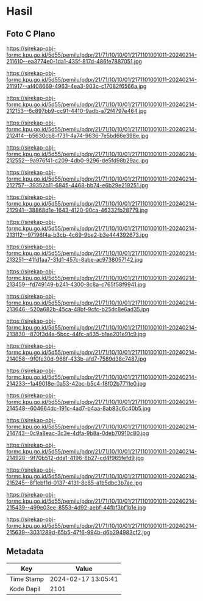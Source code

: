 # Hasil

## Foto C Plano

https://sirekap-obj-formc.kpu.go.id/5d55/pemilu/pdpr/21/71/10/10/01/2171101001011-20240214-211610--ea3774e0-1da1-435f-817d-486fe7887051.jpg

https://sirekap-obj-formc.kpu.go.id/5d55/pemilu/pdpr/21/71/10/10/01/2171101001011-20240214-211917--af408669-4963-4ea3-903c-c17082f6566a.jpg

https://sirekap-obj-formc.kpu.go.id/5d55/pemilu/pdpr/21/71/10/10/01/2171101001011-20240214-212153--6c897bb9-cc91-4410-9adb-a72f4797e464.jpg

https://sirekap-obj-formc.kpu.go.id/5d55/pemilu/pdpr/21/71/10/10/01/2171101001011-20240214-212414--b5630cb8-f731-4a74-9636-7e5bd66e398e.jpg

https://sirekap-obj-formc.kpu.go.id/5d55/pemilu/pdpr/21/71/10/10/01/2171101001011-20240214-212552--9a976f41-c209-4db0-9296-de5fd98b29ac.jpg

https://sirekap-obj-formc.kpu.go.id/5d55/pemilu/pdpr/21/71/10/10/01/2171101001011-20240214-212757--39352b11-6845-4468-bb74-e6b29e219251.jpg

https://sirekap-obj-formc.kpu.go.id/5d55/pemilu/pdpr/21/71/10/10/01/2171101001011-20240214-212941--38868d1e-1643-4120-90ca-46332fb28779.jpg

https://sirekap-obj-formc.kpu.go.id/5d55/pemilu/pdpr/21/71/10/10/01/2171101001011-20240214-213112--97196f4a-b3cb-4c69-9be2-b3e444392673.jpg

https://sirekap-obj-formc.kpu.go.id/5d55/pemilu/pdpr/21/71/10/10/01/2171101001011-20240214-213251--41fd1aa7-31d1-457c-8abe-ac9738057142.jpg

https://sirekap-obj-formc.kpu.go.id/5d55/pemilu/pdpr/21/71/10/10/01/2171101001011-20240214-213459--fd749149-b241-4300-8c8a-c765f58f9941.jpg

https://sirekap-obj-formc.kpu.go.id/5d55/pemilu/pdpr/21/71/10/10/01/2171101001011-20240214-213646--520a682b-45ca-48bf-9cfc-b25dc8e6ad35.jpg

https://sirekap-obj-formc.kpu.go.id/5d55/pemilu/pdpr/21/71/10/10/01/2171101001011-20240214-213830--870f3d4a-5bcc-44fc-a635-b1ae201e91c9.jpg

https://sirekap-obj-formc.kpu.go.id/5d55/pemilu/pdpr/21/71/10/10/01/2171101001011-20240214-214058--9f0fe30d-968f-433b-afd7-7589d38c7487.jpg

https://sirekap-obj-formc.kpu.go.id/5d55/pemilu/pdpr/21/71/10/10/01/2171101001011-20240214-214233--1a49018e-0a53-42bc-b5c4-f8f02b7711e0.jpg

https://sirekap-obj-formc.kpu.go.id/5d55/pemilu/pdpr/21/71/10/10/01/2171101001011-20240214-214548--604664dc-191c-4ad7-b4aa-8ab83c6c40b5.jpg

https://sirekap-obj-formc.kpu.go.id/5d55/pemilu/pdpr/21/71/10/10/01/2171101001011-20240214-214743--0c9a8eac-3c3e-4dfa-9b8a-0deb70910c80.jpg

https://sirekap-obj-formc.kpu.go.id/5d55/pemilu/pdpr/21/71/10/10/01/2171101001011-20240214-214928--9f70b512-dda1-4196-8b27-cd4f965fefd9.jpg

https://sirekap-obj-formc.kpu.go.id/5d55/pemilu/pdpr/21/71/10/10/01/2171101001011-20240214-215245--8f1ebf1d-0137-4131-8c85-a1b5dbc3b7ae.jpg

https://sirekap-obj-formc.kpu.go.id/5d55/pemilu/pdpr/21/71/10/10/01/2171101001011-20240214-215439--499e03ee-8553-4d92-aebf-44fbf3bf1b1e.jpg

https://sirekap-obj-formc.kpu.go.id/5d55/pemilu/pdpr/21/71/10/10/01/2171101001011-20240214-215639--3031289d-65b5-47f6-994b-d6b294983cf2.jpg


## Metadata

| Key        | Value               |
| ---------- | ------------------- |
| Time Stamp | 2024-02-17 13:05:41 |
| Kode Dapil | 2101                |



